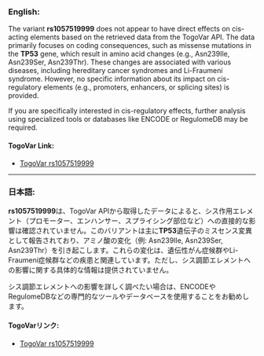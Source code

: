### English:
The variant **rs1057519999** does not appear to have direct effects on cis-acting elements based on the retrieved data from the TogoVar API. The data primarily focuses on coding consequences, such as missense mutations in the **TP53** gene, which result in amino acid changes (e.g., Asn239Ile, Asn239Ser, Asn239Thr). These changes are associated with various diseases, including hereditary cancer syndromes and Li-Fraumeni syndrome. However, no specific information about its impact on cis-regulatory elements (e.g., promoters, enhancers, or splicing sites) is provided.

If you are specifically interested in cis-regulatory effects, further analysis using specialized tools or databases like ENCODE or RegulomeDB may be required.

#### TogoVar Link:
- [TogoVar rs1057519999](https://togovar.org)

---

### 日本語:
**rs1057519999**は、TogoVar APIから取得したデータによると、シス作用エレメント（プロモーター、エンハンサー、スプライシング部位など）への直接的な影響は確認されていません。このバリアントは主に**TP53**遺伝子のミスセンス変異として報告されており、アミノ酸の変化（例: Asn239Ile, Asn239Ser, Asn239Thr）を引き起こします。これらの変化は、遺伝性がん症候群やLi-Fraumeni症候群などの疾患と関連しています。ただし、シス調節エレメントへの影響に関する具体的な情報は提供されていません。

シス調節エレメントへの影響を詳しく調べたい場合は、ENCODEやRegulomeDBなどの専門的なツールやデータベースを使用することをお勧めします。

#### TogoVarリンク:
- [TogoVar rs1057519999](https://togovar.org)